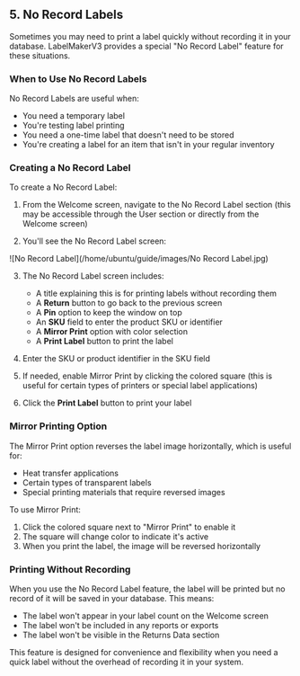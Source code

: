 ## 5. No Record Labels

Sometimes you may need to print a label quickly without recording it in your database. LabelMakerV3 provides a special "No Record Label" feature for these situations.

### When to Use No Record Labels

No Record Labels are useful when:
- You need a temporary label
- You're testing label printing
- You need a one-time label that doesn't need to be stored
- You're creating a label for an item that isn't in your regular inventory

### Creating a No Record Label

To create a No Record Label:

1. From the Welcome screen, navigate to the No Record Label section (this may be accessible through the User section or directly from the Welcome screen)

2. You'll see the No Record Label screen:

![No Record Label](/home/ubuntu/guide/images/No Record Label.jpg)

3. The No Record Label screen includes:
   - A title explaining this is for printing labels without recording them
   - A **Return** button to go back to the previous screen
   - A **Pin** option to keep the window on top
   - An **SKU** field to enter the product SKU or identifier
   - A **Mirror Print** option with color selection
   - A **Print Label** button to print the label

4. Enter the SKU or product identifier in the SKU field

5. If needed, enable Mirror Print by clicking the colored square (this is useful for certain types of printers or special label applications)

6. Click the **Print Label** button to print your label

### Mirror Printing Option

The Mirror Print option reverses the label image horizontally, which is useful for:
- Heat transfer applications
- Certain types of transparent labels
- Special printing materials that require reversed images

To use Mirror Print:
1. Click the colored square next to "Mirror Print" to enable it
2. The square will change color to indicate it's active
3. When you print the label, the image will be reversed horizontally

### Printing Without Recording

When you use the No Record Label feature, the label will be printed but no record of it will be saved in your database. This means:
- The label won't appear in your label count on the Welcome screen
- The label won't be included in any reports or exports
- The label won't be visible in the Returns Data section

This feature is designed for convenience and flexibility when you need a quick label without the overhead of recording it in your system.
